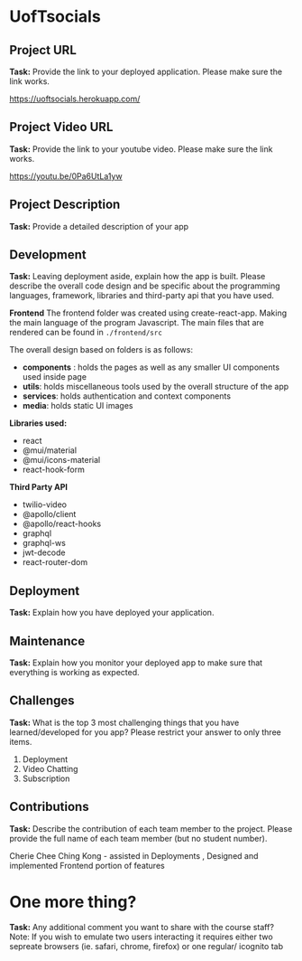 # UofTsocials

## Project URL

**Task:** Provide the link to your deployed application. Please make sure the link works. 

https://uoftsocials.herokuapp.com/
## Project Video URL 

**Task:** Provide the link to your youtube video. Please make sure the link works. 

https://youtu.be/0Pa6UtLa1yw

## Project Description

**Task:** Provide a detailed description of your app

## Development

**Task:** Leaving deployment aside, explain how the app is built. Please describe the overall code design and be specific about the programming languages, framework, libraries and third-party api that you have used. 

**Frontend**
The frontend folder was created using create-react-app. Making the main language of the program Javascript. The main files that are rendered can be found in `./frontend/src`

The overall design based on folders is as follows: 
- **components** : holds the pages as well as any smaller UI components used inside page 
- **utils**: holds miscellaneous tools used by the overall structure of the app 
- **services**: holds authentication and context components 
- **media**: holds static UI images 

**Libraries used:** 
- react
- @mui/material
- @mui/icons-material 
- react-hook-form

**Third Party API** 
- twilio-video
- @apollo/client
- @apollo/react-hooks
- graphql
- graphql-ws 
- jwt-decode
- react-router-dom 


## Deployment

**Task:** Explain how you have deployed your application. 

## Maintenance

**Task:** Explain how you monitor your deployed app to make sure that everything is working as expected.

## Challenges

**Task:** What is the top 3 most challenging things that you have learned/developed for you app? Please restrict your answer to only three items. 

1. Deployment 
2. Video Chatting  
3. Subscription 

## Contributions

**Task:** Describe the contribution of each team member to the project. Please provide the full name of each team member (but no student number). 

Cherie Chee Ching Kong - assisted in Deployments , Designed and implemented Frontend portion of features 

# One more thing? 

**Task:** Any additional comment you want to share with the course staff? 
 Note: If you wish to emulate two users interacting it requires either two sepreate browsers (ie. safari, chrome, firefox) or one regular/ icognito tab  